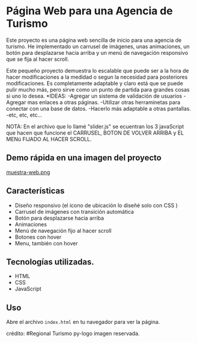 # Página Web para una Agencia de Turismo

Este proyecto es una página web sencilla de inicio para una agencia de turismo.  He implementado un carrusel de imágenes, unas animaciones, un botón para desplazarse hacia arriba y un menú de navegación responsivo que se fija al hacer scroll.

Este pequeño proyecto demuestra lo escalable que puede ser a la hora de hacer modificaciones a la medidad o segun la necesidad para posteriores modificaciones. Es completamente adaptable y claro está que se puede pulir mucho más, pero sirve como un punto de partida para grandes cosas si uno lo desea.
    *IDEAS:
        -Agregar un sistema de validación de usuarios
        -Agregar mas enlaces a otras páginas.
        -Utilizar otras herraminetas para conectar con una base de datos.
        -Hacerlo más adaptable a otras pantallas.
        -etc, etc, etc...



 NOTA: En el archivo que lo llamé "slider.js" se ecuentran los 3 javaScript que hacen que funcione el CARRUSEL, BOTON DE VOLVER ARRIBA y EL MENú FIJADO AL HACER SCROLL.     

## Demo rápida en una imagen del proyecto
[muestra-web.png](https://postimg.cc/WDpg6HQF)

## Características
- Diseño responsivo (el icono de ubicación lo diseñé solo con CSS )
- Carrusel de imágenes con transición automática
- Botón para desplazarse hacia arriba
- Animaciones
- Menú de navegación fijo al hacer scroll
- Botones con hover
- Menu, también con hover

## Tecnologías utilizadas.
- HTML
- CSS
- JavaScript


## Uso
Abre el archivo `index.html` en tu navegador para ver la página.





crédito: #Regional Turismo py-logo imagen reservada.
